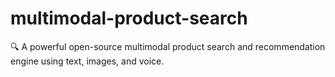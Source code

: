 # multimodal-product-search

🔍 A powerful open-source multimodal product search and recommendation engine using text, images, and voice.